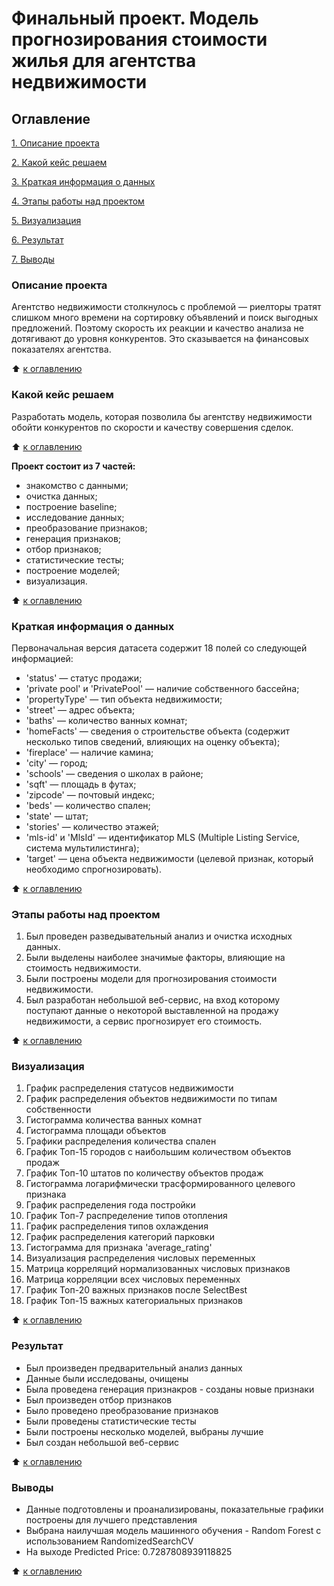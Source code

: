 # Финальный проект. Модель прогнозирования стоимости жилья для агентства недвижимости

## Оглавление

[1. Описание проекта](https://github.com/Welle470/df-data-science/blob/master/project7/README.md#Описание-проекта)

[2. Какой кейс решаем](https://github.com/Welle470/df-data-science/blob/master/project7/README.md#Какой-кейс-решаем)

[3. Краткая информация о данных](https://github.com/Welle470/df-data-science/blob/master/project7/README.md#Краткая-информация-о-данных)

[4. Этапы работы над проектом](https://github.com/Welle470/df-data-science/blob/master/project7/README.md#Этапы-работы-над-проектом)

[5. Визуализация](https://github.com/Welle470/df-data-science/blob/master/project7/README.md#Визуализация)

[6. Результат](https://github.com/Welle470/df-data-science/blob/master/project7/README.md#Результат)

[7. Выводы](https://github.com/Welle470/df-data-science/blob/master/project7/README.md#Выводы)

### Описание проекта

Агентство недвижимости столкнулось с проблемой — риелторы тратят слишком много времени на сортировку объявлений и поиск выгодных предложений. Поэтому скорость их реакции и качество анализа не дотягивают до уровня конкурентов. Это сказывается на финансовых показателях агентства.


:arrow_up: [к оглавлению](https://github.com/Welle470/df-data-science/blob/master/project7/README.md#Оглавление)

### Какой кейс решаем

Разработать модель, которая позволила бы агентству недвижимости обойти конкурентов по скорости и качеству совершения сделок.


:arrow_up: [к оглавлению](https://github.com/Welle470/df-data-science/blob/master/project7/README.md#Оглавление)


**Проект состоит из 7 частей:**
- знакомство с данными;
- очистка данных;
- построение baseline;
- исследование данных;
- преобразование признаков;
- генерация признаков;
- отбор признаков;
- статистические тесты;
- построение моделей;
- визуализация.


:arrow_up: [к оглавлению](https://github.com/Welle470/df-data-science/blob/master/project7/README.md#Оглавление)


### Краткая информация о данных
Первоначальная версия датасета содержит 18 полей со следующей информацией:
- 'status' — статус продажи;
- 'private pool' и 'PrivatePool' — наличие собственного бассейна;
- 'propertyType' — тип объекта недвижимости;
- 'street' — адрес объекта;
- 'baths' — количество ванных комнат;
- 'homeFacts' — сведения о строительстве объекта (содержит несколько типов сведений, влияющих на оценку объекта);
- 'fireplace' — наличие камина;
- 'city' — город;
- 'schools' — сведения о школах в районе;
- 'sqft' — площадь в футах;
- 'zipcode' — почтовый индекс;
- 'beds' — количество спален;
- 'state' — штат;
- 'stories' — количество этажей;
- 'mls-id' и 'MlsId' — идентификатор MLS (Multiple Listing Service, система мультилистинга);
- 'target' — цена объекта недвижимости (целевой признак, который необходимо спрогнозировать).


:arrow_up: [к оглавлению](https://github.com/Welle470/df-data-science/blob/master/project7/README.md#Оглавление)


### Этапы работы над проектом
1. Был проведен разведывательный анализ и очистка исходных данных. 
2. Были выделены наиболее значимые факторы, влияющие на стоимость недвижимости.
3. Были построены модели для прогнозирования стоимости недвижимости.
4. Был разработан небольшой веб-сервис, на вход которому поступают данные
о некоторой выставленной на продажу недвижимости, а сервис прогнозирует его стоимость.


:arrow_up: [к оглавлению](https://github.com/Welle470/df-data-science/blob/master/project7/README.md#Оглавление)


### Визуализация
1. График распределения статусов недвижимости
2. График распределения объектов недвижимости по типам собственности
3. Гистограмма количества ванных комнат
4. Гистограмма площади объектов 
5. Графики распределения количества спален
6. График Топ-15 городов с наибольшим количеством объектов продаж
7. График Топ-10 штатов по количеству объектов продаж
8. Гистограмма логарифмически трасформированного целевого признака
9. График распределения года постройки
10. График Топ-7 распределение типов отопления
11. График распределения типов охлаждения
12. График распределения категорий парковки
13. Гистограмма для признака 'average_rating'
14. Визуализация распределения числовых переменных
15. Матрица корреляций нормализованных числовых признаков
16. Матрица корреляции всех числовых переменных
17. График Топ-20 важных признаков после SelectBest
18. График Топ-15 важных категориальных признаков


:arrow_up: [к оглавлению](https://github.com/Welle470/df-data-science/blob/master/project7/README.md#Оглавление)


### Результат
* Был произведен предварительный анализ данных
* Данные были исследованы, очищены
* Была проведена генерация признакров - созданы новые признаки
* Был произведен отбор признаков
* Было проведено преобразование признаков
* Были проведены статистические тесты
* Были построены несколько моделей, выбраны лучшие
* Был создан небольшой веб-сервис

:arrow_up: [к оглавлению](https://github.com/Welle470/df-data-science/blob/master/project7/README.md#Оглавление)


### Выводы
* Данные подготовлены и проанализированы, показательные графики построены для лучшего представления
* Выбрана наилучшая модель машинного обучения - Random Forest с использованием RandomizedSearchCV
* На выходе  Predicted Price: 0.7287808939118825


:arrow_up: [к оглавлению](https://github.com/Welle470/df-data-science/blob/master/project7/README.md#Оглавление)

